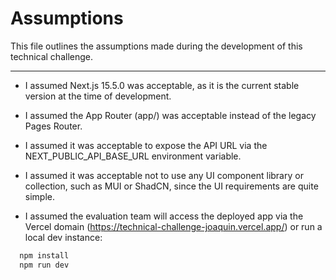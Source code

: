 # Assumptions

This file outlines the assumptions made during the development of this technical challenge.

---

- I assumed Next.js 15.5.0 was acceptable, as it is the current stable version at the time of development.

- I assumed the App Router (app/) was acceptable instead of the legacy Pages Router.

- I assumed it was acceptable to expose the API URL via the NEXT_PUBLIC_API_BASE_URL environment variable.

- I assumed it was acceptable not to use any UI component library or collection, such as MUI or ShadCN, since the UI requirements are quite simple.

- I assumed the evaluation team will access the deployed app via the Vercel domain (https://technical-challenge-joaquin.vercel.app/) or run a local dev instance:

```bash
  npm install
  npm run dev
```
